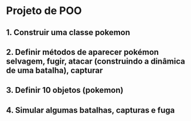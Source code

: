 # Projeto de POO

## 1. Construir uma classe pokemon
## 2. Definir métodos de aparecer pokémon selvagem, fugir, atacar (construindo a dinâmica de uma batalha), capturar 
## 3. Definir 10 objetos (pokemon)
## 4. Simular algumas batalhas, capturas e fuga